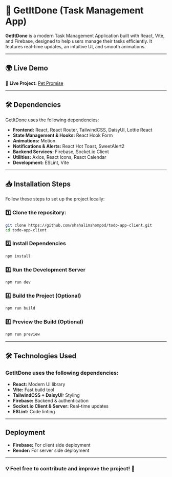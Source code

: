 # 📌 GetItDone (Task Management App)

**GetItDone** is a modern Task Management Application built with React, Vite, and Firebase, designed to help users manage their tasks efficiently. It features real-time updates, an intuitive UI, and smooth animations.

---

## 🌍 Live Demo  
🔗 **Live Project:** [Pet Promise](https://getitdone-24.web.app/) 

---

## 🛠️ Dependencies
GetItDone uses the following dependencies:
- **Frontend:** React, React Router, TailwindCSS, DaisyUI, Lottie React  
- **State Management & Hooks:** React Hook Form
- **Animations:** Motion
- **Notifications & Alerts:** React Hot Toast, SweetAlert2
- **Backend Services:** Firebase, Socket.io Client
- **Utilities:** Axios, React Icons, React Calendar
- **Development:** ESLint, Vite

---

## 📥 Installation Steps

Follow these steps to set up the project locally:

### 1️⃣ Clone the repository:
```sh
git clone https://github.com/shahalimshompod/todo-app-client.git  
cd todo-app-client  
```

### 2️⃣ Install Dependencies  
```sh
npm install
```

### 3️⃣ Run the Development Server  
```sh
npm run dev
```

### 4️⃣ Build the Project (Optional)  
```sh
npm run build
```

### 5️⃣ Preview the Build (Optional)  
```sh
npm run preview
```

---

## 🛠️ Technologies Used
### GetItDone uses the following dependencies:
- **React:** Modern UI library
- **Vite:** Fast build tool
- **TailwindCSS + DaisyUI:** Styling
- **Firebase:** Backend & authentication
- **Socket.io Client & Server:** Real-time updates
- **ESLint:** Code linting

---

## Deployment
- **Firebase:** For client side deployment
- **Render:** For server side deployment

---

### 💡 Feel free to contribute and improve the project! 🚀